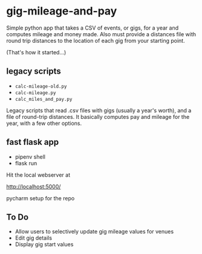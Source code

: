 # gig-mileage-and-pay
Simple python app that takes a CSV of events, or gigs, for a year and computes mileage and money made.
Also must provide a distances file with round trip distances to the location of each gig from your starting point.

(That's how it started...)

## legacy scripts
* `calc-mileage-old.py`
* `calc-mileage.py`
* `calc_miles_and_pay.py`

Legacy scripts that read .csv files with gigs (usually a year's worth), and a file of round-trip distances. It basically computes pay and mileage for the year, with a few other options.

## fast flask app
* pipenv shell
* flask run

Hit the local webserver at

[http://localhost:5000/]()

pycharm setup for the repo

## To Do
* Allow users to selectively update gig mileage values for venues
* Edit gig details
* Display gig start values
